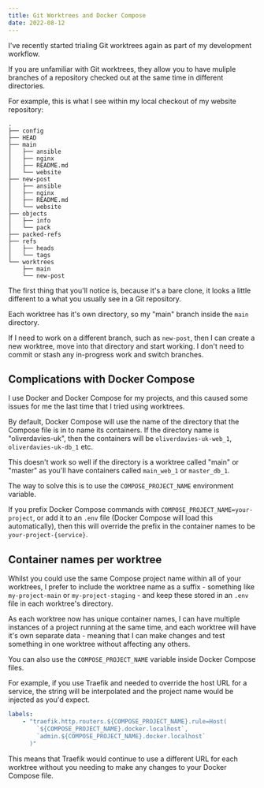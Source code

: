 ```yaml
---
title: Git Worktrees and Docker Compose
date: 2022-08-12
---
```


I've recently started trialing Git worktrees again as part of my development workflow.

If you are unfamiliar with Git worktrees, they allow you to have muliple branches of a repository checked out at the same time in different directories.

For example, this is what I see within my local checkout of my website repository:

```
.
├── config
├── HEAD
├── main
│   ├── ansible
│   ├── nginx
│   ├── README.md
│   └── website
├── new-post
│   ├── ansible
│   ├── nginx
│   ├── README.md
│   └── website
├── objects
│   ├── info
│   └── pack
├── packed-refs
├── refs
│   ├── heads
│   └── tags
└── worktrees
    ├── main
    └── new-post
```

The first thing that you'll notice is, because it's a bare clone, it looks a little different to a what you usually see in a Git repository.

Each worktree has it's own directory, so my "main" branch inside the `main` directory.

If I need to work on a different branch, such as `new-post`, then I can create a new worktree, move into that directory and start working. I don't need to commit or stash any in-progress work and switch branches.

## Complications with Docker Compose

I use Docker and Docker Compose for my projects, and this caused some issues for me the last time that I tried using worktrees.

By default, Docker Compose will use the name of the directory that the Compose file is in to name its containers. If the directory name is "oliverdavies-uk", then the containers will be `oliverdavies-uk-web_1`, `oliverdavies-uk-db_1` etc.

This doesn't work so well if the directory is a worktree called "main" or "master" as you'll have containers called `main_web_1` or `master_db_1`.

The way to solve this is to use the `COMPOSE_PROJECT_NAME` environment variable.

If you prefix Docker Compose commands with `COMPOSE_PROJECT_NAME=your-project`, or add it to an `.env` file (Docker Compose will load this automatically), then this will override the prefix in the container names to be `your-project-{service}`.

## Container names per worktree

Whilst you could use the same Compose project name within all of your worktrees, I prefer to include the worktree name as a suffix - something like `my-project-main` or `my-project-staging` - and keep these stored in an `.env` file in each worktree's directory.

As each worktree now has unique container names, I can have multiple instances of a project running at the same time, and each worktree will have it's own separate data - meaning that I can make changes and test something in one worktree without affecting any others.

You can also use the `COMPOSE_PROJECT_NAME` variable inside Docker Compose files.

For example, if you use Traefik and needed to override the host URL for a service, the string will be interpolated and the project name would be injected as you'd expect.

```yaml
labels:
    - "traefik.http.routers.${COMPOSE_PROJECT_NAME}.rule=Host(
        `${COMPOSE_PROJECT_NAME}.docker.localhost`,
        `admin.${COMPOSE_PROJECT_NAME}.docker.localhost`
      )"
```

This means that Traefik would continue to use a different URL for each worktree without you needing to make any changes to your Docker Compose file.
